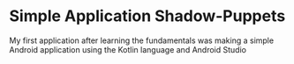 # Simple Application Shadow-Puppets
My first application after learning the fundamentals was making a simple Android application using the Kotlin language and Android Studio
